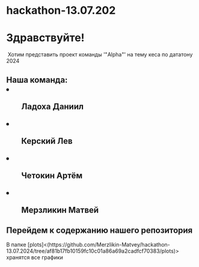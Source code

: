 # hackathon-13.07.202
 <h1>Здравствуйте!</h1>
 Хотим представить проект команды '"Alpha"' на тему кеса по дататону 2024
 <h2>Наша команда:
  <li><dir>Ладоха Даниил</dir></li>
  <li> <dir>Керский Лев</dir></li>
  <li> <dir>Четокин Артём </dir></li>
  <li> <dir>Мерзликин Матвей</dir></li></h2>
 <h2>Перейдем к содержанию нашего репозитория</h2>
 В папке [plots]<(https://github.com/Merzlikin-Matvey/hackathon-13.07.2024/tree/af81b17fb10159fc10c01a86a69a2cadfcf70383/plots)> хранятся все графики</h2>
